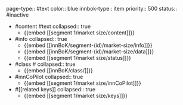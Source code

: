 page-type:: #text
color:: blue
innbok-type:: item
priority:: 500
status:: #inactive

- #content #text
  collapsed:: true
	- {{embed [[segment 1/market size/content]]}}
- #info
  collapsed:: true
	- {{embed [[innBoK/segment-(id)/market-size/info]]}}
	- {{embed [[innBoK/segment-(id)/market-size/data]]}}
	- {{embed [[segment 1/market size/status]]}}
- #class #
  collapsed:: true
	- {{embed [[innBoK/class/]]}}
- #innCoPilot
  collapsed:: true
	- {{embed [[segment 1/market size/innCoPilot]]}}
- #[[related keys]]
  collapsed:: true
	- {{embed [[segment 1/market size/keys]]}}


